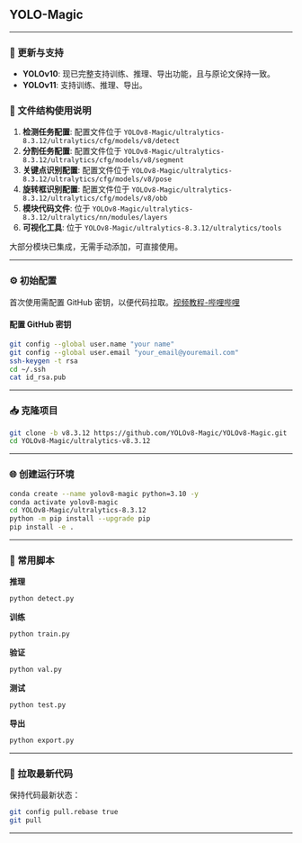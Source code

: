 

## YOLO-Magic

---
### 🚀 更新与支持
- **YOLOv10**: 现已完整支持训练、推理、导出功能，且与原论文保持一致。
- **YOLOv11**: 支持训练、推理、导出。

### 📁 文件结构使用说明

1. **检测任务配置**: 配置文件位于 `YOLOv8-Magic/ultralytics-8.3.12/ultralytics/cfg/models/v8/detect`
2. **分割任务配置**: 配置文件位于 `YOLOv8-Magic/ultralytics-8.3.12/ultralytics/cfg/models/v8/segment`
3. **关键点识别配置**: 配置文件位于 `YOLOv8-Magic/ultralytics-8.3.12/ultralytics/cfg/models/v8/pose`
4. **旋转框识别配置**: 配置文件位于 `YOLOv8-Magic/ultralytics-8.3.12/ultralytics/cfg/models/v8/obb`
5. **模块代码文件**: 位于 `YOLOv8-Magic/ultralytics-8.3.12/ultralytics/nn/modules/layers`
6. **可视化工具**: 位于 `YOLOv8-Magic/ultralytics-8.3.12/ultralytics/tools`

大部分模块已集成，无需手动添加，可直接使用。

---

### ⚙️ 初始配置
首次使用需配置 GitHub 密钥，以便代码拉取。[视频教程-哔哩哔哩](https://www.bilibili.com/video/BV1bx4y1k77u/?spm_id_from=333.999.0.0&vd_source=492db9ae061509a1d7d648d975c1e77c)

#### 配置 GitHub 密钥
```bash
git config --global user.name "your name"
git config --global user.email "your_email@youremail.com"
ssh-keygen -t rsa
cd ~/.ssh
cat id_rsa.pub
```

---

### 📥 克隆项目
```bash
git clone -b v8.3.12 https://github.com/YOLOv8-Magic/YOLOv8-Magic.git
cd YOLOv8-Magic/ultralytics-v8.3.12
```

---

### 🌐 创建运行环境
```bash
conda create --name yolov8-magic python=3.10 -y
conda activate yolov8-magic
cd YOLOv8-Magic/ultralytics-8.3.12
python -m pip install --upgrade pip
pip install -e .
```

---

### 🔧 常用脚本
**推理**
```bash
python detect.py
```
**训练**
```bash
python train.py
```
**验证**
```bash
python val.py
```
**测试**
```bash
python test.py
```
**导出**
```bash
python export.py
```

---

### 🔄 拉取最新代码
保持代码最新状态：
```bash
git config pull.rebase true
git pull
```

---
